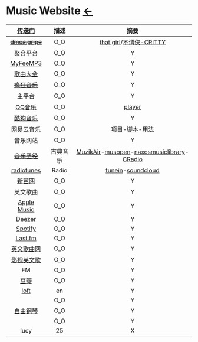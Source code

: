 <style type="text/css">
#content {margin-left: 5%;}
</style>

<script src="../../js/JQuery/jquery.min.js" type="text/javascript"></script>
<script type="text/javascript" charset="utf-8">
  // Creating custom :external selector
  $.expr[':'].external = function(obj){
      return !obj.href.match(/^mailto\:/)
              && (obj.hostname != location.hostname);
  };    
  
  $(function(){
    // Add 'external' CSS class to all external links
    $('a:external').addClass('external');

    // turn target into target=_blank for elements w external class
    $(".external").attr('target','_blank');

  })
</script>

# Music Website [←](../index.md)

| [传送门](../../navigation.md) | 描述 | 摘要 |
|:---:|:---:|:---:|
| ~~[dmca.gripe](https://dmca.gripe/)~~ | O_O | [that girl](https://share.dmca.gripe/N7aBQh8CGcuZQYax.mp3)/[不谓侠-CRITTY](https://share.dmca.gripe/9VqlSAcChVHlQUJK.mp3) |
| 聚合平台 | O_O | Y |
| [MyFeeMP3](http://tool.liumingye.cn/music/) | O_O | Y |
| [歌曲大全](http://www.gequdaquan.net/gqss/) | O_O | Y |
| ~~[疯狂音乐](http://music.ifkdy.com/)~~ | O_O | Y |
| 主平台 | O_O | Y |
| [QQ音乐](https://y.qq.com/n/ryqq/profile/create) | O_O | [player](https://y.qq.com/n/ryqq/player) |
| [酷狗音乐](http://www.kugou.com/) | O_O | Y |
| [网易云音乐](https://music.163.com/) | O_O | [项目](https://github.com/DesperadoJ/Rules-for-UnblockNeteaseMusic)-[脚本](https://raw.githubusercontent.com/DesperadoJ/Rules-for-UnblockNeteaseMusic/master/Clash/UnblockNeteaseMusic.yaml)-[用法](https://desperadoj.com/16.html) |
| 音乐网站 | O_O | Y |
| ~~[音乐圣经](https://www.musicbible.com/)~~ | 古典音乐 | [MuzikAir](https://listen.muzikair.com/cn/)-[musopen](https://musopen.org/music/)-[naxosmusiclibrary](https://www.naxosmusiclibrary.com)-[CRadio](https://www.accuradio.com/classical/) |
| [radiotunes](https://www.radiotunes.com/) | Radio | [tunein](https://tunein.com/search/?query=classical)-[soundcloud](https://soundcloud.com/search/sets?q=classic%20music) |
| [新芭网](https://www.sin80.com/artist/beethoven) | O_O | Y |
| 英文歌曲 | O_O | Y |
| [Apple Music](https://music.apple.com/cn/browse) | O_O | Y |
| [Deezer](https://www.deezer.com/) | O_O | Y |
| [Spotify](https://open.spotify.com/?_ga=2.75141078.596545230.1607582361-711400396.1607582361) | O_O | Y |
| [Last.fm](https://www.last.fm/user/AmbroseRen/playlists/12329258) | O_O | Y |
| [英文歌曲网](http://www.ywg7.com/) | O_O | Y |
| [影视英文歌](https://www.tunefind.com/movie/zootopia-2016) | O_O | Y |
| FM | O_O | Y |
| [豆瓣](https://fm.douban.com/) | O_O | Y |
| [loft](https://loft.radio/) | en | Y |
| []() | O_O | Y |
| [自由钢琴](https://www.autopiano.cn/) | O_O | Y |
| []() | O_O | Y |
| lucy | 25 | X |


